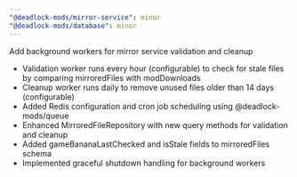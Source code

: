 ```yaml
---
"@deadlock-mods/mirror-service": minor
"@deadlock-mods/database": minor
---
```


Add background workers for mirror service validation and cleanup

- Validation worker runs every hour (configurable) to check for stale files by comparing mirroredFiles with modDownloads
- Cleanup worker runs daily to remove unused files older than 14 days (configurable)
- Added Redis configuration and cron job scheduling using @deadlock-mods/queue
- Enhanced MirroredFileRepository with new query methods for validation and cleanup
- Added gameBananaLastChecked and isStale fields to mirroredFiles schema
- Implemented graceful shutdown handling for background workers
